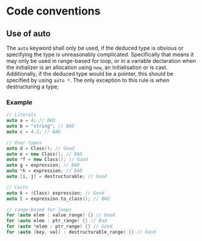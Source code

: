 # Code conventions

## Use of auto

The `auto` keyword shall only be used, if the deduced type is obvious or specifying the type is unreasonably complicated.
Specifically that means it may only be used in range-based for loop, or in a variable declaration when the initializer
is an allocation using `new`, an initialisation or is cast. Additionally, if the deduced type would be a pointer, this 
should be specified by using `auto *`. The only exception to this rule is when destructuring a type;

### Example

```c++
// Literals
auto a = 4; // BAD
auto b = "string"; // BAD
auto c = 4.2; // BAD

// User types
auto d = Class(); // Good
auto e = new Class(); // BAD
auto *f = new Class(); // Good
auto g = expression; // BAD
auto *h = expression; // BAD
auto [i, j] = destructurable; // Good

// Casts
auto k = (Class) expression; // Good
auto l = expression.to_class(); // BAD

// range-based for loops
for (auto elem : value_range) {} // Good
for (auto elem : ptr_range) {} // Bad
for (auto *elem : ptr_range) {} // Good
for (auto [key, val] : destructurable_range) {} // Good
```
